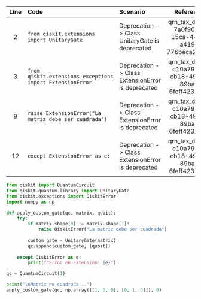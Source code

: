 | Line | Code | Scenario | Reference | Artifact | Refactoring |
| :--: | :--- | :------- | :-------: | :------- | :---------- |
| 2 | `from qiskit.extensions import UnitaryGate` |  Deprecation -> Class UnitaryGate is deprecated | qrn_tax_ddbb-7a0f903f-15ca-44f5-a419-776beca27889 | qiskit.extensions.UnitaryGate | `from qiskit.quantum.library import UnitaryGate` |
| 3 | `from qiskit.extensions.exceptions import ExtensionError` | Deprecation -> Class ExtensionError is deprecated | qrn_tax_ddbb-c10a791d-cb18-4995-89ba-6feff423989c | qiskit.extensions.exceptions.ExtensionError | `from qiskit.exceptions import QiskitError` |
| 9 | `raise ExtensionError("La matriz debe ser cuadrada")` | Deprecation -> Class ExtensionError is deprecated | qrn_tax_ddbb-c10a791d-cb18-4995-89ba-6feff423989c | qiskit.extensions.exceptions.ExtensionError | `raise QiskitError("La matriz debe ser cuadrada")` |
| 12 | `except ExtensionError as e:` | Deprecation -> Class ExtensionError is deprecated | qrn_tax_ddbb-c10a791d-cb18-4995-89ba-6feff423989c | qiskit.extensions.exceptions.ExtensionError | `except QiskitError as e:` |

```python
from qiskit import QuantumCircuit
from qiskit.quantum.library import UnitaryGate
from qiskit.exceptions import QiskitError
import numpy as np

def apply_custom_gate(qc, matrix, qubit):
    try:
        if matrix.shape[0] != matrix.shape[1]:
            raise QiskitError("La matriz debe ser cuadrada")
            
        custom_gate = UnitaryGate(matrix)
        qc.append(custom_gate, [qubit])
        
    except QiskitError as e:
        print(f"Error en extensión: {e}")

qc = QuantumCircuit(1)

print("\nMatriz no cuadrada...")
apply_custom_gate(qc, np.array([[1, 0, 0], [0, 1, 0]]), 0)
```